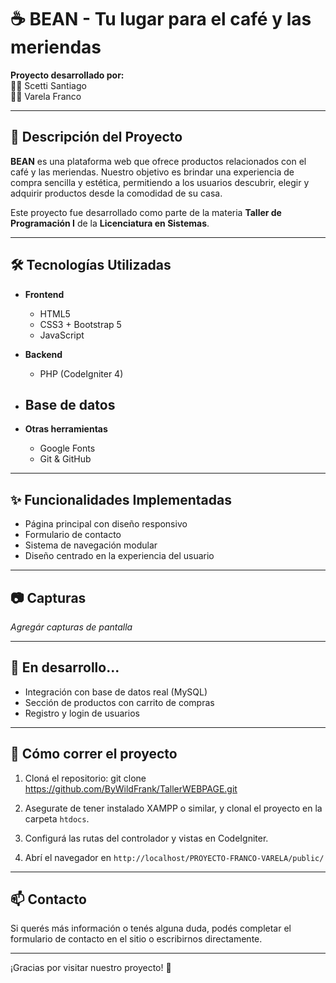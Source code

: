 # ☕ BEAN - Tu lugar para el café y las meriendas

**Proyecto desarrollado por:**  
👨‍💻 Scetti Santiago  
👨‍💻 Varela Franco

---

## 📌 Descripción del Proyecto

**BEAN** es una plataforma web que ofrece productos relacionados con el café y las meriendas. Nuestro objetivo es brindar una experiencia de compra sencilla y estética, permitiendo a los usuarios descubrir, elegir y adquirir productos desde la comodidad de su casa.

Este proyecto fue desarrollado como parte de la materia **Taller de Programación I** de la **Licenciatura en Sistemas**.

---

## 🛠️ Tecnologías Utilizadas

- **Frontend**
  - HTML5
  - CSS3 + Bootstrap 5
  - JavaScript

- **Backend**
  - PHP (CodeIgniter 4)

- **Base de datos**
  - 

- **Otras herramientas**
  - Google Fonts
  - Git & GitHub

---

## ✨ Funcionalidades Implementadas

- Página principal con diseño responsivo
- Formulario de contacto
- Sistema de navegación modular
- Diseño centrado en la experiencia del usuario
---

## 📷 Capturas

*Agregár capturas de pantalla*

---

## 🔧 En desarrollo...

- Integración con base de datos real (MySQL)
- Sección de productos con carrito de compras
- Registro y login de usuarios

---

## 🚀 Cómo correr el proyecto

1. Cloná el repositorio:
git clone https://github.com/ByWildFrank/TallerWEBPAGE.git

2. Asegurate de tener instalado XAMPP o similar, y clonal el proyecto en la carpeta `htdocs`.

3. Configurá las rutas del controlador y vistas en CodeIgniter.

4. Abrí el navegador en `http://localhost/PROYECTO-FRANCO-VARELA/public/`

---

## 📫 Contacto

Si querés más información o tenés alguna duda, podés completar el formulario de contacto en el sitio o escribirnos directamente.

---

¡Gracias por visitar nuestro proyecto! 🌱
